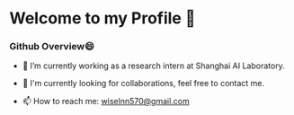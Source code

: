 # Welcome to my Profile 👋
### Github Overview😄


- 🔭 I’m currently working as a research intern at Shanghai AI Laboratory.


- 💬 I'm currently looking for collaborations, feel free to contact me.


- 📫 How to reach me: wiselnn570@gmail.com
